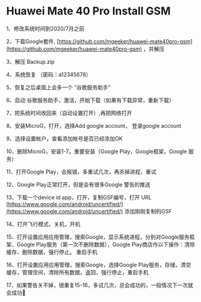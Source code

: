# Huawei Mate 40 Pro Install GSM

1、修改系统时间到2020/7月之前

2、下载Google套件, [https://github.com/mgeeker/huawei-mate40pro-gsm](https://github.com/mgeeker/huawei-mate40pro-gsm) ，并解压

3、解压 Backup.zip

4、系统恢复 （密码：a12345678）

5、恢复之后桌面上会多一个 “谷歌服务助手”

6、启动 谷歌服务助手，激活，开始下载（如果有下载异常，重新下载）

7、把系统时间改回来（自动设置打开）,再把网络打开

8、安装MicroG，打开，选择Add google account， 登录google account

9、选择设置帐户，查看添加帐号是否已经添加OK

10、删除MicroG，安装1-7。重要安装（Google Play，Google框架，Google 服务）

11、打开Google Play，会报错，多重试几次，再杀掉进程，重试

12、Google Play正常打开，但是会有很多Google 警告的推送

13、下载一个device id app，打开，复制GSF编号，打开 URL  [https://www.google.com/android/uncertified/](https://www.google.com/android/uncertified/)  添加刚刚复制的GSF

14、打开飞行模式，关机，开机

15、打开设置应用应用管理，搜索Google，显示系统进程，分别对Google服务框架、Google Play服务（第一次不删除数据），Google Play商店作以下操作：清除缓存、删除数据，强行停止。 重启手机

16、打开设置应用应用管理，搜索Google，选择Google Play服务，存储，清空缓存，管理空间，清除所有数据，返回，强行停止，重启手机

17、如果警告关不掉，很重复15-16，多试几次，总会成功的，一般情况下一次就会成功🙂